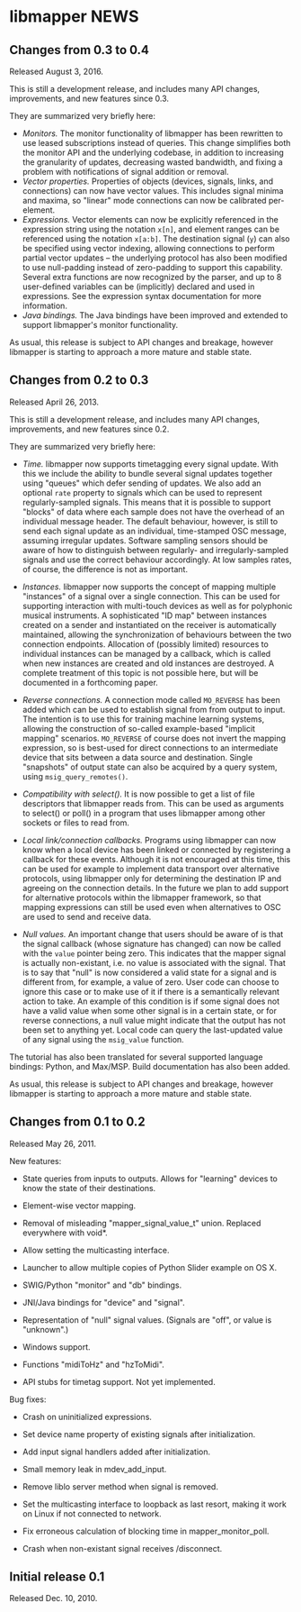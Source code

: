
# libmapper NEWS

Changes from 0.3 to 0.4
-----------------------

Released August 3, 2016.

This is still a development release, and includes many API changes,
improvements, and new features since 0.3.

They are summarized very briefly here:

  * _Monitors._ The monitor functionality of libmapper has been rewritten to use
    leased subscriptions instead of queries. This change simplifies both the
    monitor API and the underlying codebase, in addition to increasing the
    granularity of updates, decreasing wasted bandwidth, and fixing a problem
    with notifications of signal addition or removal.
  * _Vector properties._ Properties of objects (devices, signals, links, and
    connections) can now have vector values. This includes signal minima and
    maxima, so "linear" mode connections can now be calibrated per-element.
  * _Expressions._ Vector elements can now be explicitly referenced in the
    expression string using the notation `x[n]`, and element ranges can be
    referenced using the notation `x[a:b]`. The destination signal (`y`) can
    also be specified using vector indexing, allowing connections to perform
    partial vector updates – the underlying protocol has also been modified to
    use null-padding instead of zero-padding to support this capability. Several
    extra functions are now recognized by the parser, and up to 8 user-defined
    variables can be (implicitly) declared and used in expressions. See the
    expression syntax documentation for more information.
  * _Java bindings._ The Java bindings have been improved and extended to
    support libmapper's monitor functionality.

As usual, this release is subject to API changes and breakage, however libmapper
is starting to approach a more mature and stable state.

Changes from 0.2 to 0.3
-----------------------

Released April 26, 2013.

This is still a development release, and includes many API changes,
improvements, and new features since 0.2.

They are summarized very briefly here:

  * _Time._ libmapper now supports timetagging every signal update.  With
    this we include the ability to bundle several signal updates
    together using "queues" which defer sending of updates.  We also
    add an optional `rate` property to signals which can be used to
    represent regularly-sampled signals.  This means that it is
    possible to support "blocks" of data where each sample does not
    have the overhead of an individual message header.  The default
    behaviour, however, is still to send each signal update as an
    individual, time-stamped OSC message, assuming irregular updates.
    Software sampling sensors should be aware of how to distinguish
    between regularly- and irregularly-sampled signals and use the
    correct behaviour accordingly.  At low samples rates, of course,
    the difference is not as important.

  * _Instances._  libmapper now supports the concept of mapping multiple
    "instances" of a signal over a single connection.  This can be
    used for supporting interaction with multi-touch devices as well
    as for polyphonic musical instruments.  A sophisticated "ID map"
    between instances created on a sender and instantiated on the
    receiver is automatically maintained, allowing the synchronization
    of behaviours between the two connection endpoints.  Allocation of
    (possibly limited) resources to individual instances can be
    managed by a callback, which is called when new instances are
    created and old instances are destroyed.  A complete treatment of
    this topic is not possible here, but will be documented in a
    forthcoming paper.

  * _Reverse connections._ A connection mode called `MO_REVERSE` has
    been added which can be used to establish signal from from output
    to input.  The intention is to use this for training machine
    learning systems, allowing the construction of so-called
    example-based "implicit mapping" scenarios.  `MO_REVERSE` of
    course does not invert the mapping expression, so is best-used for
    direct connections to an intermediate device that sits between a
    data source and destination.  Single "snapshots" of output state
    can also be acquired by a query system, using
    `msig_query_remotes()`.

  * _Compatibility with select()._  It is now possible to get a list of
    file descriptors that libmapper reads from.  This can be used as
    arguments to select() or poll() in a program that uses libmapper
    among other sockets or files to read from.

  * _Local link/connection callbacks._ Programs using libmapper can
    now know when a local device has been linked or connected by
    registering a callback for these events.  Although it is not
    encouraged at this time, this can be used for example to implement
    data transport over alternative protocols, using libmapper only
    for determining the destination IP and agreeing on the connection
    details.  In the future we plan to add support for alternative
    protocols within the libmapper framework, so that mapping
    expressions can still be used even when alternatives to OSC are
    used to send and receive data.

  * _Null values._ An important change that users should be aware of
    is that the signal callback (whose signature has changed) can now
    be called with the `value` pointer being zero.  This indicates
    that the mapper signal is actually non-existant, i.e. no value is
    associated with the signal.  That is to say that "null" is now
    considered a valid state for a signal and is different from, for
    example, a value of zero.  User code can choose to ignore this
    case or to make use of it if there is a semantically relevant
    action to take.  An example of this condition is if some signal
    does not have a valid value when some other signal is in a certain
    state, or for reverse connections, a null value might indicate
    that the output has not been set to anything yet.  Local code can
    query the last-updated value of any signal using the `msig_value`
    function.

The tutorial has also been translated for several supported language
bindings: Python, and Max/MSP.  Build documentation has also been
added.

As usual, this release is subject to API changes and breakage, however
libmapper is starting to approach a more mature and stable state.



Changes from 0.1 to 0.2
-----------------------

Released May 26, 2011.

New features:

- State queries from inputs to outputs.  Allows for "learning" devices
  to know the state of their destinations.

- Element-wise vector mapping.

- Removal of misleading "mapper_signal_value_t" union.  Replaced
  everywhere with void*.

- Allow setting the multicasting interface.

- Launcher to allow multiple copies of Python Slider example on OS X.

- SWIG/Python "monitor" and "db" bindings.

- JNI/Java bindings for "device" and "signal".

- Representation of "null" signal values.  (Signals are "off", or
  value is "unknown".)

- Windows support.

- Functions "midiToHz" and "hzToMidi".

- API stubs for timetag support.  Not yet implemented.

Bug fixes:

- Crash on uninitialized expressions.

- Set device name property of existing signals after initialization.

- Add input signal handlers added after initialization.

- Small memory leak in mdev_add_input.

- Remove liblo server method when signal is removed.

- Set the multicasting interface to loopback as last resort, making it
  work on Linux if not connected to network.

- Fix erroneous calculation of blocking time in mapper_monitor_poll.

- Crash when non-existant signal receives /disconnect.

Initial release 0.1 
-------------------

Released Dec. 10, 2010.
